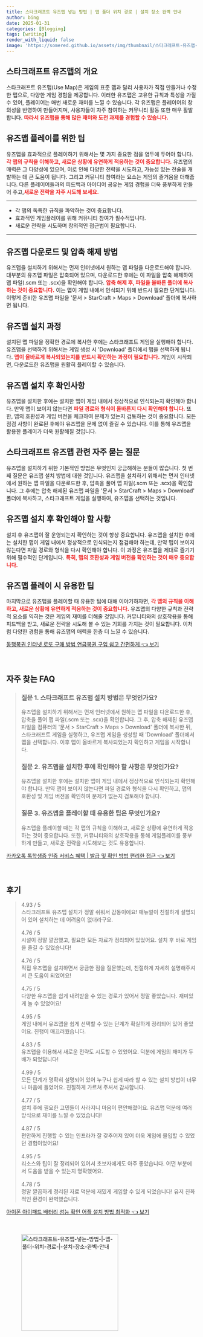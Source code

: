 ```yaml
---
title: 스타크래프트 유즈맵 넣는 방법 | 맵 폴더 위치 경로 | 설치 장소 완벽 안내
author: bing
date: 2025-01-31
categories: [Blogging]
tags: [writing]
render_with_liquid: false
image: 'https://somered.github.io/assets/img/thumbnail/스타크래프트-유즈맵-넣는-방법-|-맵-폴더-위치-경로-|-설치-장소-완벽-안내.webp'
---
```



<h2 id='유즈맵_개요'>스타크래프트 유즈맵의 개요</h2>

<p>스타크래프트 유즈맵(Use Map)은 게임의 표준 맵과 달리 사용자가 직접 만들거나 수정한 맵으로, 다양한 게임 경험을 제공합니다. 이러한 유즈맵은 고유한 규칙과 특성을 가질 수 있어, 플레이어는 매번 새로운 재미를 느낄 수 있습니다. 각 유즈맵은 플레이어의 창의성을 반영하여 만들어지며, 사용자들이 자주 참여하는 커뮤니티 활동 또한 매우 활발합니다. <b><span style="color: #ee2323;">따라서 유즈맵을 통해 많은 재미와 도전 과제를 경험할 수 있습니다.</span></b></p>

<h2 id='유즈맵_플레이_팁'>유즈맵 플레이를 위한 팁</h2>

<p>유즈맵을 효과적으로 플레이하기 위해서는 몇 가지 중요한 점을 염두에 두어야 합니다. <b><span style="color: #ee2323;">각 맵의 규칙을 이해하고, 새로운 상황에 유연하게 적응하는 것이 중요합니다.</span></b> 유즈맵의 매력은 그 다양성에 있으며, 이로 인해 다양한 전략을 시도하고, 가능성 있는 전술을 개발하는 데 큰 도움이 됩니다. 그리고 커뮤니티 참여라는 요소는 게임의 즐거움을 더해줍니다. 다른 플레이어들과의 피드백과 아이디어 공유는 게임 경험을 더욱 풍부하게 만들어 주고,<b><span style="color: #ee2323;">새로운 전략을 자주 시도해 보세요.</span></b></p>

<hr />

<ul>
    <li>각 맵의 독특한 규칙을 파악하는 것이 중요합니다.</li>
    <li>효과적인 게임플레이를 위해 커뮤니티 참여가 필수적입니다.</li>
    <li>새로운 전략을 시도하며 창의적인 접근법이 필요합니다.</li>
</ul>

<hr />

<h2 id='유즈맵_다운로드_방법'>유즈맵 다운로드 및 압축 해제 방법</h2>

<p>유즈맵을 설치하기 위해서는 먼저 인터넷에서 원하는 맵 파일을 다운로드해야 합니다. 대부분의 유즈맵 파일은 압축되어 있으며, 다운로드한 후에는 이 파일을 압축 해제하여 맵 파일(.scm 또는 .scx)을 확인해야 합니다. <b><span style="color: #ee2323;">압축 해제 후, 파일을 올바른 폴더에 복사하는 것이 중요합니다.</span></b> 이는 맵이 게임 내에서 인식되기 위해 반드시 필요한 단계입니다. 이렇게 준비한 유즈맵 파일을 '문서 > StarCraft > Maps > Download' 폴더에 복사하면 됩니다.</p>

<h2 id='유즈맵_설치_과정'>유즈맵 설치 과정</h2>

<p>설치된 맵 파일을 정확한 경로에 복사한 후에는 스타크래프트 게임을 실행해야 합니다. 유즈맵을 선택하기 위해서는 게임 생성 시 'Download' 폴더에서 맵을 선택하게 됩니다. <b><span style="color: #ee2323;">맵이 올바르게 복사되었는지를 반드시 확인하는 과정이 필요합니다.</span></b> 게임이 시작되면, 다운로드한 유즈맵을 원활히 플레이할 수 있습니다.</p>

<h2 id='설치_후_확인사항'>유즈맵 설치 후 확인사항</h2>

<p>유즈맵을 설치한 후에는 설치한 맵이 게임 내에서 정상적으로 인식되는지 확인해야 합니다. 만약 맵이 보이지 않는다면 <b><span style="color: #ee2323;">파일 경로와 형식이 올바른지 다시 확인해야 합니다.</span></b> 또한, 맵의 호환성과 게임 버전을 체크하여 문제가 있는지 검토하는 것이 중요합니다. 모든 점검 사항이 완료된 후에야 유즈맵을 문제 없이 즐길 수 있습니다. 이를 통해 유즈맵을 활용한 플레이가 더욱 원활해질 것입니다.</p>

<h2 id='자주_묻는_질문'>스타크래프트 유즈맵 관련 자주 묻는 질문</h2>

<p>유즈맵을 설치하기 위한 기본적인 방법은 무엇인지 궁금해하는 분들이 많습니다. 첫 번째 질문은 유즈맵 설치 방법에 대한 것입니다. 유즈맵을 설치하기 위해서는 먼저 인터넷에서 원하는 맵 파일을 다운로드한 후, 압축을 풀어 맵 파일(.scm 또는 .scx)을 확인합니다. 그 후에는 압축 해제된 유즈맵 파일을 '문서 > StarCraft > Maps > Download' 폴더에 복사하고, 스타크래프트 게임을 실행하여, 유즈맵을 선택하는 것입니다.</p>

<h2 id='유즈맵_확인사항'>유즈맵 설치 후 확인해야 할 사항</h2>

<p>설치 후 유즈맵이 잘 운영되는지 확인하는 것이 항상 중요합니다. 유즈맵을 설치한 후에는 설치한 맵이 게임 내에서 정상적으로 인식되는지 점검해야 하는데, 만약 맵이 보이지 않는다면 파일 경로와 형식을 다시 확인해야 합니다. 이 과정은 유즈맵을 제대로 즐기기 위해 필수적인 단계입니다. <b><span style="color: #ee2323;">특히, 맵의 호환성과 게임 버전을 확인하는 것이 매우 중요합니다.</span></b></p>

<h2 id='유즈맵_플레이_팁'>유즈맵 플레이 시 유용한 팁</h2>

<p>마지막으로 유즈맵을 플레이할 때 유용한 팁에 대해 이야기하자면, <b><span style="color: #ee2323;">각 맵의 규칙을 이해하고, 새로운 상황에 유연하게 적응하는 것이 중요합니다.</span></b> 유즈맵의 다양한 규칙과 전략적 요소를 익히는 것은 게임의 재미를 더해줄 것입니다. 커뮤니티와의 상호작용을 통해 피드백을 받고, 새로운 전략을 시도해 볼 수 있는 기회를 가지는 것이 필요합니다. 이처럼 다양한 경험을 통해 유즈맵의 매력을 한층 더 느낄 수 있습니다.</p>


<p><a class="click-button" title="동행복권 인터넷 로또 구매 방법 연금복권 구입 쉽고 간편하게" href="https://somered.github.io/posts/%EB%8F%99%ED%96%89%EB%B3%B5%EA%B6%8C-%EC%9D%B8%ED%84%B0%EB%84%B7-%EB%A1%9C%EB%98%90-%EA%B5%AC%EB%A7%A4-%EB%B0%A9%EB%B2%95-%EC%97%B0%EA%B8%88%EB%B3%B5%EA%B6%8C-%EA%B5%AC%EC%9E%85-%EC%89%BD%EA%B3%A0-%EA%B0%84%ED%8E%B8%ED%95%98%EA%B2%8C/" rel="dofollow">동행복권 인터넷 로또 구매 방법 연금복권 구입 쉽고 간편하게 👈 보기</a></p><br>
<h2 id='자주_찾는_FAQ'>자주 찾는 FAQ</h2>
<div itemscope="" itemtype="https://schema.org/FAQPage"> 
<blockquote> 
<div itemscope="" itemprop="mainEntity" itemtype="https://schema.org/Question"> 
<h3 itemprop="name">질문 1. 스타크래프트 유즈맵 설치 방법은 무엇인가요?</h3> 
<div itemscope="" itemprop="acceptedAnswer" itemtype="https://schema.org/Answer"> 
<span itemprop="text"> 
<p>유즈맵을 설치하기 위해서는 먼저 인터넷에서 원하는 맵 파일을 다운로드한 후, 압축을 풀어 맵 파일(.scm 또는 .scx)을 확인합니다. 그 후, 압축 해제된 유즈맵 파일을 컴퓨터의 '문서 > StarCraft > Maps > Download' 폴더에 복사한 뒤, 스타크래프트 게임을 실행하고, 유즈맵 게임을 생성할 때 'Download' 폴더에서 맵을 선택합니다. 이후 맵이 올바르게 복사되었는지 확인하고 게임을 시작합니다.</p> 
</span> 
</div> 
</div> 

<div itemscope="" itemprop="mainEntity" itemtype="https://schema.org/Question"> 
<h3 itemprop="name">질문 2. 유즈맵을 설치한 후에 확인해야 할 사항은 무엇인가요?</h3> 
<div itemscope="" itemprop="acceptedAnswer" itemtype="https://schema.org/Answer"> 
<span itemprop="text"> 
<p>유즈맵을 설치한 후에는 설치한 맵이 게임 내에서 정상적으로 인식되는지 확인해야 합니다. 만약 맵이 보이지 않는다면 파일 경로와 형식을 다시 확인하고, 맵의 호환성 및 게임 버전을 확인하여 문제가 없는지 검토해야 합니다.</p> 
</span> 
</div> 
</div> 

<div itemscope="" itemprop="mainEntity" itemtype="https://schema.org/Question"> 
<h3 itemprop="name">질문 3. 유즈맵을 플레이할 때 유용한 팁은 무엇인가요?</h3> 
<div itemscope="" itemprop="acceptedAnswer" itemtype="https://schema.org/Answer"> 
<span itemprop="text"> 
<p>유즈맵을 플레이할 때는 각 맵의 규칙을 이해하고, 새로운 상황에 유연하게 적응하는 것이 중요합니다. 또한, 커뮤니티와의 상호작용을 통해 게임플레이를 풍부하게 만들고, 새로운 전략을 시도해보는 것도 유용합니다.</p> 
</span> 
</div> 
</div> 
</blockquote> 
</div>
<p><a class="click-button" title="카카오톡 톡학생증 인증 서비스 혜택 | 발급 및 확인 방법 편리한 접근" href="https://somered.github.io/posts/%EC%B9%B4%EC%B9%B4%EC%98%A4%ED%86%A1-%ED%86%A1%ED%95%99%EC%83%9D%EC%A6%9D-%EC%9D%B8%EC%A6%9D-%EC%84%9C%EB%B9%84%EC%8A%A4-%ED%98%9C%ED%83%9D-%EB%B0%9C%EA%B8%89-%EB%B0%8F-%ED%99%95%EC%9D%B8-%EB%B0%A9%EB%B2%95-%ED%8E%B8%EB%A6%AC%ED%95%9C-%EC%A0%91%EA%B7%BC/" rel="dofollow">카카오톡 톡학생증 인증 서비스 혜택 | 발급 및 확인 방법 편리한 접근 👈 보기</a></p><br>
<h2 id='후기'>후기</h2>
<div itemscope itemtype="https://schema.org/Product">
  <blockquote>
  <div itemprop="review" itemscope itemtype="https://schema.org/Review">
      <div itemprop="reviewRating" itemscope itemtype="https://schema.org/Rating"> <span itemprop="ratingValue">4.93</span> / <span itemprop="bestRating">5</span> </div>
      <span itemprop="reviewBody">스타크래프트 유즈맵 설치가 정말 쉬워서 감동이에요! 매뉴얼이 친절하게 설명되어 있어 설치하는 데 어려움이 없더라구요.</span>
  </div>
  <br>
  <div itemprop="review" itemscope itemtype="https://schema.org/Review">
      <div itemprop="reviewRating" itemscope itemtype="https://schema.org/Rating"> <span itemprop="ratingValue">4.76</span> / <span itemprop="bestRating">5</span> </div>
      <span itemprop="reviewBody">시설이 정말 깔끔했고, 필요한 모든 자료가 정리되어 있었어요. 설치 후 바로 게임을 즐길 수 있었습니다!</span>
  </div>
  <br>
  <div itemprop="review" itemscope itemtype="https://schema.org/Review">
      <div itemprop="reviewRating" itemscope itemtype="https://schema.org/Rating"> <span itemprop="ratingValue">4.76</span> / <span itemprop="bestRating">5</span> </div>
      <span itemprop="reviewBody">직접 유즈맵을 설치하면서 궁금한 점을 질문했는데, 친절하게 자세히 설명해주셔서 큰 도움이 되었어요!</span>
  </div>
  <br>
  <div itemprop="review" itemscope itemtype="https://schema.org/Review">
      <div itemprop="reviewRating" itemscope itemtype="https://schema.org/Rating"> <span itemprop="ratingValue">4.75</span> / <span itemprop="bestRating">5</span> </div>
      <span itemprop="reviewBody">다양한 유즈맵을 쉽게 내려받을 수 있는 경로가 있어서 정말 좋았습니다. 재미있게 놀 수 있었어요!</span>
  </div>
  <br>
  <div itemprop="review" itemscope itemtype="https://schema.org/Review">
      <div itemprop="reviewRating" itemscope itemtype="https://schema.org/Rating"> <span itemprop="ratingValue">4.95</span> / <span itemprop="bestRating">5</span> </div>
      <span itemprop="reviewBody">게임 내에서 유즈맵을 쉽게 선택할 수 있는 단계가 확실하게 정리되어 있어 좋았어요. 진행이 매끄러웠습니다.</span>
  </div>
  <br>
  <div itemprop="review" itemscope itemtype="https://schema.org/Review">
      <div itemprop="reviewRating" itemscope itemtype="https://schema.org/Rating"> <span itemprop="ratingValue">4.83</span> / <span itemprop="bestRating">5</span> </div>
      <span itemprop="reviewBody">유즈맵을 이용해서 새로운 전략도 시도할 수 있었어요. 덕분에 게임의 재미가 두 배가 되었답니다!</span>
  </div>
  <br>
  <div itemprop="review" itemscope itemtype="https://schema.org/Review">
      <div itemprop="reviewRating" itemscope itemtype="https://schema.org/Rating"> <span itemprop="ratingValue">4.99</span> / <span itemprop="bestRating">5</span> </div>
      <span itemprop="reviewBody">모든 단계가 명확히 설명되어 있어 누구나 쉽게 따라 할 수 있는 설치 방법이 너무나 마음에 들었어요. 친절하게 가르쳐 주셔서 감사합니다.</span>
  </div>
  <br>
  <div itemprop="review" itemscope itemtype="https://schema.org/Review">
      <div itemprop="reviewRating" itemscope itemtype="https://schema.org/Rating"> <span itemprop="ratingValue">4.77</span> / <span itemprop="bestRating">5</span> </div>
      <span itemprop="reviewBody">설치 후에 필요한 고민들이 사라지니 마음이 편안해졌어요. 유즈맵 덕분에 여러 방식으로 재미를 느낄 수 있었습니다!</span>
  </div>
  <br>
  <div itemprop="review" itemscope itemtype="https://schema.org/Review">
      <div itemprop="reviewRating" itemscope itemtype="https://schema.org/Rating"> <span itemprop="ratingValue">4.87</span> / <span itemprop="bestRating">5</span> </div>
      <span itemprop="reviewBody">편안하게 진행할 수 있는 인프라가 잘 갖추어져 있어 더욱 게임에 몰입할 수 있었던 경험이었어요!</span>
  </div>
  <br>
  <div itemprop="review" itemscope itemtype="https://schema.org/Review">
      <div itemprop="reviewRating" itemscope itemtype="https://schema.org/Rating"> <span itemprop="ratingValue">4.95</span> / <span itemprop="bestRating">5</span> </div>
      <span itemprop="reviewBody">리소스와 팁이 잘 정리되어 있어서 초보자에게도 아주 좋았습니다. 어떤 부분에서 도움을 받을 수 있는지 명확했어요.</span>
  </div>
  <br>
  <div itemprop="review" itemscope itemtype="https://schema.org/Review">
      <div itemprop="reviewRating" itemscope itemtype="https://schema.org/Rating"> <span itemprop="ratingValue">4.78</span> / <span itemprop="bestRating">5</span> </div>
      <span itemprop="reviewBody">정말 깔끔하게 정리된 자료 덕분에 재밌게 게임할 수 있게 되었습니다! 유저 친화적인 환경이 완벽했습니다.</span>
  </div>
  </blockquote>
</div>
<p><a class="click-button" title="아이폰 아이패드 배터리 성능 확인 어플 설치 방법 최적화" href="https://somered.github.io/posts/%EC%95%84%EC%9D%B4%ED%8F%B0-%EC%95%84%EC%9D%B4%ED%8C%A8%EB%93%9C-%EB%B0%B0%ED%84%B0%EB%A6%AC-%EC%84%B1%EB%8A%A5-%ED%99%95%EC%9D%B8-%EC%96%B4%ED%94%8C-%EC%84%A4%EC%B9%98-%EB%B0%A9%EB%B2%95-%EC%B5%9C%EC%A0%81%ED%99%94/" rel="dofollow">아이폰 아이패드 배터리 성능 확인 어플 설치 방법 최적화 👈 보기</a></p><br>
<figure class="image"><img src="https://somered.github.io/assets/img/thumbnail/스타크래프트-유즈맵-넣는-방법-|-맵-폴더-위치-경로-|-설치-장소-완벽-안내.webp" alt="스타크래프트-유즈맵-넣는-방법-|-맵-폴더-위치-경로-|-설치-장소-완벽-안내" width="256" height="256"></figure>